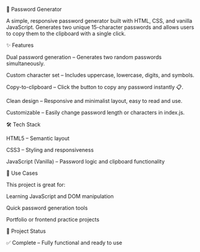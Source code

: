🔑 Password Generator

A simple, responsive password generator built with HTML, CSS, and vanilla JavaScript.
Generates two unique 15-character passwords and allows users to copy them to the clipboard with a single click.

✨ Features

Dual password generation – Generates two random passwords simultaneously.

Custom character set – Includes uppercase, lowercase, digits, and symbols.

Copy-to-clipboard – Click the button to copy any password instantly 📋.

Clean design – Responsive and minimalist layout, easy to read and use.

Customizable – Easily change password length or characters in index.js.

🛠️ Tech Stack

HTML5 – Semantic layout

CSS3 – Styling and responsiveness

JavaScript (Vanilla) – Password logic and clipboard functionality

🚀 Use Cases

This project is great for:

Learning JavaScript and DOM manipulation

Quick password generation tools

Portfolio or frontend practice projects

📂 Project Status

✅ Complete – Fully functional and ready to use

